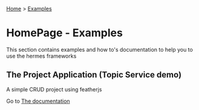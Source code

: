 [Home](./README.md) > [Examples](/Examples)

# HomePage - Examples

This section contains examples and how to's documentation to help you to use the hermes frameworks

## The Project Application (Topic Service demo)

A simple CRUD project using featherjs

Go to [The documentation](https://gdausquepro.visualstudio.com/_git/Hermes?path=%2Fexamples%2FTheProjectApplication)

 
  
 
